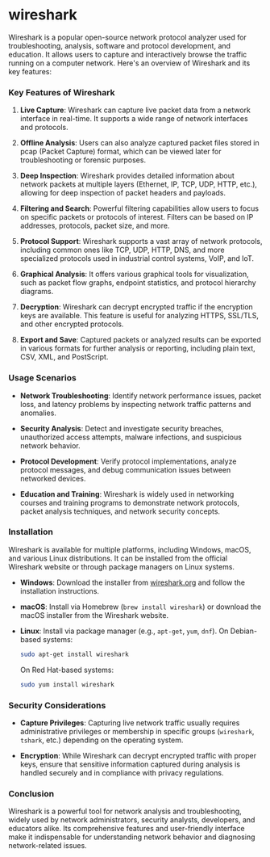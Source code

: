 # wireshark

Wireshark is a popular open-source network protocol analyzer used for troubleshooting, analysis, software and protocol development, and education. It allows users to capture and interactively browse the traffic running on a computer network. Here's an overview of Wireshark and its key features:

### Key Features of Wireshark

1. **Live Capture**: Wireshark can capture live packet data from a network interface in real-time. It supports a wide range of network interfaces and protocols.

2. **Offline Analysis**: Users can also analyze captured packet files stored in pcap (Packet Capture) format, which can be viewed later for troubleshooting or forensic purposes.

3. **Deep Inspection**: Wireshark provides detailed information about network packets at multiple layers (Ethernet, IP, TCP, UDP, HTTP, etc.), allowing for deep inspection of packet headers and payloads.

4. **Filtering and Search**: Powerful filtering capabilities allow users to focus on specific packets or protocols of interest. Filters can be based on IP addresses, protocols, packet size, and more.

5. **Protocol Support**: Wireshark supports a vast array of network protocols, including common ones like TCP, UDP, HTTP, DNS, and more specialized protocols used in industrial control systems, VoIP, and IoT.

6. **Graphical Analysis**: It offers various graphical tools for visualization, such as packet flow graphs, endpoint statistics, and protocol hierarchy diagrams.

7. **Decryption**: Wireshark can decrypt encrypted traffic if the encryption keys are available. This feature is useful for analyzing HTTPS, SSL/TLS, and other encrypted protocols.

8. **Export and Save**: Captured packets or analyzed results can be exported in various formats for further analysis or reporting, including plain text, CSV, XML, and PostScript.

### Usage Scenarios

- **Network Troubleshooting**: Identify network performance issues, packet loss, and latency problems by inspecting network traffic patterns and anomalies.

- **Security Analysis**: Detect and investigate security breaches, unauthorized access attempts, malware infections, and suspicious network behavior.

- **Protocol Development**: Verify protocol implementations, analyze protocol messages, and debug communication issues between networked devices.

- **Education and Training**: Wireshark is widely used in networking courses and training programs to demonstrate network protocols, packet analysis techniques, and network security concepts.

### Installation

Wireshark is available for multiple platforms, including Windows, macOS, and various Linux distributions. It can be installed from the official Wireshark website or through package managers on Linux systems.

- **Windows**: Download the installer from [wireshark.org](https://www.wireshark.org/#download) and follow the installation instructions.

- **macOS**: Install via Homebrew (`brew install wireshark`) or download the macOS installer from the Wireshark website.

- **Linux**: Install via package manager (e.g., `apt-get`, `yum`, `dnf`). On Debian-based systems:
  
  ```bash
  sudo apt-get install wireshark
  ```
  
  On Red Hat-based systems:
  
  ```bash
  sudo yum install wireshark
  ```

### Security Considerations

- **Capture Privileges**: Capturing live network traffic usually requires administrative privileges or membership in specific groups (`wireshark`, `tshark`, etc.) depending on the operating system.

- **Encryption**: While Wireshark can decrypt encrypted traffic with proper keys, ensure that sensitive information captured during analysis is handled securely and in compliance with privacy regulations.

### Conclusion

Wireshark is a powerful tool for network analysis and troubleshooting, widely used by network administrators, security analysts, developers, and educators alike. Its comprehensive features and user-friendly interface make it indispensable for understanding network behavior and diagnosing network-related issues.
